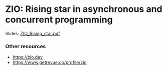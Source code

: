 # ZIO: Rising star in asynchronous and concurrent programming

Slides: [ZIO_Rising_star.pdf](ZIO_Rising_star.pdf)

### Other resources

 * https://zio.dev
 * https://www.getrevue.co/profile/zio
